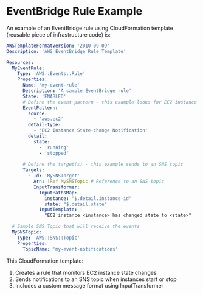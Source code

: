 # EventBridge Rule Example

An example of  an EventBridge rule using CloudFormation template (reusable piece of infrastructure code) is:

```yaml
AWSTemplateFormatVersion: '2010-09-09'
Description: 'AWS EventBridge Rule Template'

Resources:
  MyEventRule:
    Type: 'AWS::Events::Rule'
    Properties:
      Name: 'my-event-rule'
      Description: 'A sample EventBridge rule'
      State: 'ENABLED'
      # Define the event pattern - this example looks for EC2 instance state changes
      EventPattern:
        source:
          - 'aws.ec2'
        detail-type:
          - 'EC2 Instance State-change Notification'
        detail:
          state:
            - 'running'
            - 'stopped'
      
      # Define the target(s) - this example sends to an SNS topic
      Targets:
        - Id: 'MySNSTarget'
          Arn: !Ref MySNSTopic # Reference to an SNS topic
          InputTransformer:
            InputPathsMap:
              instance: "$.detail.instance-id"
              state: "$.detail.state"
            InputTemplate: |
              "EC2 instance <instance> has changed state to <state>"

  # Sample SNS Topic that will receive the events
  MySNSTopic:
    Type: 'AWS::SNS::Topic'
    Properties:
      TopicName: 'my-event-notifications'

```

This CloudFormation template:

1. Creates a rule that monitors EC2 instance state changes
2. Sends notifications to an SNS topic when instances start or stop
3. Includes a custom message format using InputTransformer
